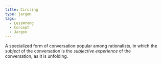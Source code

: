 ```yaml
---
title: Circling
type: jargon
tags:
  - LessWrong
  - Concept
  - Jargon
---
```




A specialized form of conversation popular among rationalists, in which the *subject* of the conversation is the *subjective experience* of the conversation, as it is unfolding.   
 